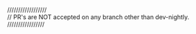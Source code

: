 //////////////////   
// PR's are NOT accepted on any branch other than dev-nightly.   
/////////////////   

